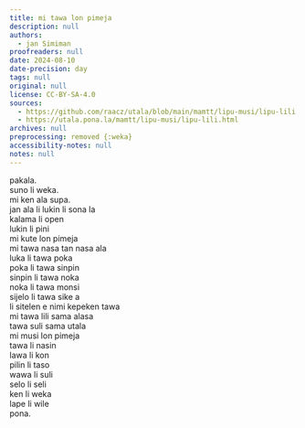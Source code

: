 ```yaml
---
title: mi tawa lon pimeja
description: null
authors:
  - jan Simiman
proofreaders: null
date: 2024-08-10
date-precision: day
tags: null
original: null
license: CC-BY-SA-4.0
sources:
  - https://github.com/raacz/utala/blob/main/mamtt/lipu-musi/lipu-lili.md
  - https://utala.pona.la/mamtt/lipu-musi/lipu-lili.html
archives: null
preprocessing: removed {:weka}
accessibility-notes: null
notes: null
---
```


pakala.  
suno li weka.  
mi ken ala supa.  
jan ala li lukin li sona la  
kalama li open  
lukin li pini  
mi kute lon pimeja  
mi tawa nasa tan nasa ala  
luka li tawa poka  
poka li tawa sinpin  
sinpin li tawa noka  
noka li tawa monsi  
sijelo li tawa sike a  
    li sitelen e nimi kepeken tawa  
mi tawa lili sama alasa  
tawa suli sama utala  
mi musi lon pimeja  
tawa li nasin  
lawa li kon  
pilin li taso  
wawa li suli  
selo li seli  
ken li weka  
lape li wile  
pona.
